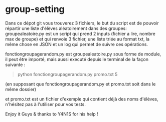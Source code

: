 # group-setting
Dans ce dépot git vous trouverez 3 fichiers, le but du script est de pouvoir répartir une liste d'élèves aléatoirement dans des groupes:
groupealeatoire.py est un script qui prend 2 inputs (fichier a lire, nombre max de groupe) et qui renvoie 3 fichier, une liste triée au format txt, la même chose en JSON et un log qui permet de suivre ces opérations.

fonctiongroupagerandom.py est groupealeatoire.py sous forme de module, il peut être importé, mais aussi executé depuis le terminal de la façon suivante :
>python fonctiongroupagerandom.py promo.txt 5

(en supposant que fonctiongroupagerandom.py et promo.txt soit dans le même dossier)

et promo.txt est un fichier d'exemple qui contient déjà des noms d'élèves, n'hésitez pas à l'utiliser pour vos tests.

Enjoy it Guys & thanks to Y4N1S for his help !


